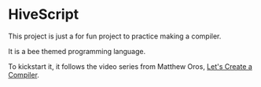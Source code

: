 # HiveScript
This project is just a for fun project to practice making a compiler.

It is a bee themed programming language.

To kickstart it, it follows the video series from Matthew Oros, [Let's Create a Compiler](https://www.youtube.com/watch?v=vcSijrRsrY0&t=42s).
